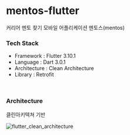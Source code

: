 # mentos-flutter

커리어 멘토 찾기 모바일 어플리케이션 멘토스(mentos)

### Tech Stack
- Framework :  Flutter 3.10.1
- Language : Dart 3.0.1
- Architecture : Clean Architecture
- Library : Retrofit

<br />  

### Architecture
클린아키텍쳐 기반

![flutter_clean_architecture](https://github.com/kids-ground/mentos_flutter/assets/52196792/36d03c8a-1f6e-4e29-b23e-06485ca870bd)  


